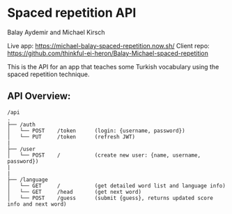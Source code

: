 # Spaced repetition API

Balay Aydemir and Michael Kirsch

Live app: https://michael-balay-spaced-repetition.now.sh/
Client repo: https://github.com/thinkful-ei-heron/Balay-Michael-spaced-repetition

This is the API for an app that teaches some Turkish vocabulary using the spaced repetition technique.

## API Overview:

```
/api
.
├── /auth
│   └── POST    /token      (login: {username, password})
│   └── PUT     /token      (refresh JWT)
|
├── /user
│   └── POST    /           (create new user: {name, username, password})
|
|
├── /language
│   └── GET     /           (get detailed word list and language info)
│   └── GET     /head       (get next word)
│   └── POST    /guess      (submit {guess}, returns updated score info and next word)
```
